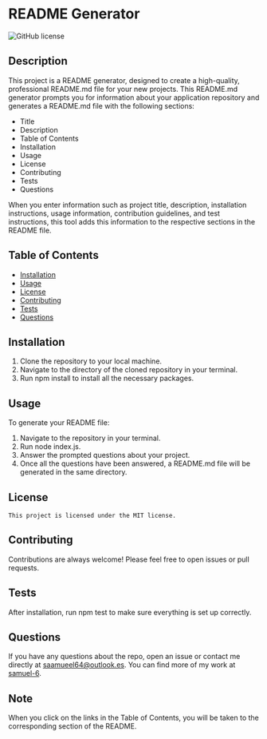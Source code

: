 # README Generator
  ![GitHub license](https://img.shields.io/badge/license-MIT-blue.svg)

## Description 
This project is a README generator, designed to create a high-quality, professional README.md file for your new projects. This README.md generator prompts you for information about your application repository and generates a README.md file with the following sections:

* Title
* Description
* Table of Contents
* Installation
* Usage
* License
* Contributing
* Tests
* Questions

When you enter information such as project title, description, installation instructions, usage information, contribution guidelines, and test instructions, this tool adds this information to the respective sections in the README file.

## Table of Contents 
* [Installation](#installation)
* [Usage](#usage)
* [License](#license)
* [Contributing](#contributing)
* [Tests](#tests)
* [Questions](#questions)

## Installation
1. Clone the repository to your local machine.
2. Navigate to the directory of the cloned repository in your terminal.
3. Run npm install to install all the necessary packages.

## Usage 
To generate your README file:

1. Navigate to the repository in your terminal.
2. Run node index.js.
3. Answer the prompted questions about your project.
4. Once all the questions have been answered, a README.md file will be generated in the same directory.

## License

    This project is licensed under the MIT license.

## Contributing
Contributions are always welcome! Please feel free to open issues or pull requests.

## Tests
After installation, run npm test to make sure everything is set up correctly.

## Questions
If you have any questions about the repo, open an issue or contact me directly at saamueel64@outlook.es. You can find more of my work at [samuel-6](https://github.com/samuel-6/).

## Note
When you click on the links in the Table of Contents, you will be taken to the corresponding section of the README.